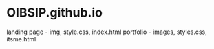 # OIBSIP.github.io
landing page - img, style.css, index.html
portfolio - images, styles.css, itsme.html
